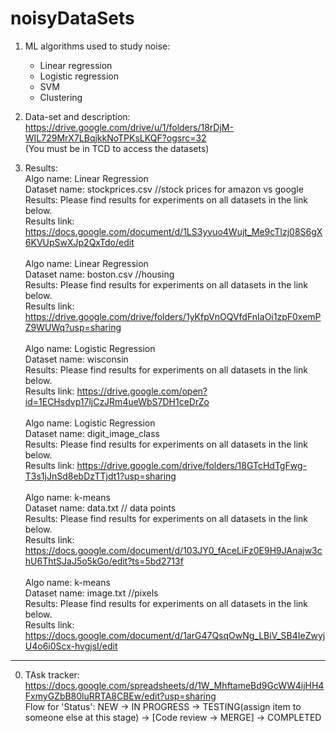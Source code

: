 # noisyDataSets



1. ML algorithms used to study noise:
    - Linear regression
    - Logistic regression
    - SVM
    - Clustering

2. Data-set and description:<br>
   https://drive.google.com/drive/u/1/folders/18rDjM-WIL729MrX7LBqjkkNoTPKsLKQF?ogsrc=32 <br>
   (You must be in TCD to access the datasets)
   


3. Results:<br>
   Algo name: Linear Regression<br>
   Dataset name: stockprices.csv //stock prices for amazon vs google<br>
   Results: Please find results for experiments on all datasets in the link below.<br>
   Results link: https://docs.google.com/document/d/1LS3yvuo4Wujt_Me9cTIzj08S6gX6KVUpSwXJp2QxTdo/edit<br>
   <br>
   Algo name: Linear Regression<br>
   Dataset name: boston.csv //housing<br>
   Results: Please find results for experiments on all datasets in the link below.<br>
   Results link: https://drive.google.com/drive/folders/1yKfpVnOQVfdFnIaOi1zpF0xemPZ9WUWq?usp=sharing<br>
   <br>
   Algo name: Logistic Regression<br>
   Dataset name: wisconsin<br>
   Results: Please find results for experiments on all datasets in the link below.<br>
   Results link: https://drive.google.com/open?id=1ECHsdvp17ljCzJRm4ueWbS7DH1ceDrZo<br>
   <br>
   Algo name: Logistic Regression<br>
   Dataset name: digit_image_class<br>
   Results: Please find results for experiments on all datasets in the link below.<br>
   Results link: https://drive.google.com/drive/folders/18GTcHdTgFwg-T3s1jJnSd8ebDzTTjdt1?usp=sharing<br>
   <br>
   Algo name: k-means<br>
   Dataset name: data.txt // data points<br>
   Results: Please find results for experiments on all datasets in the link below.<br>
   Results link: https://docs.google.com/document/d/103JY0_fAceLiFz0E9H9JAnajw3chU6ThtSJaJ5o5kGo/edit?ts=5bd2713f<br>
   <br>
   Algo name: k-means<br>
   Dataset name: image.txt //pixels<br>
   Results: Please find results for experiments on all datasets in the link below.<br>
   Results link: https://docs.google.com/document/d/1arG47QsqOwNg_LBiV_SB4IeZwyjU4o6i0Scx-hvgjsI/edit<br>


________________________________________________________________________________________________________________________________

0. TAsk tracker:<br>
https://docs.google.com/spreadsheets/d/1W_MhftameBd9GcWW4ijHH4FxmyGZbB80luRRTA8CBEw/edit?usp=sharing <br>
Flow for 'Status': NEW -> IN PROGRESS -> TESTING(assign item to someone else at this stage) -> [Code review -> MERGE] -> COMPLETED
